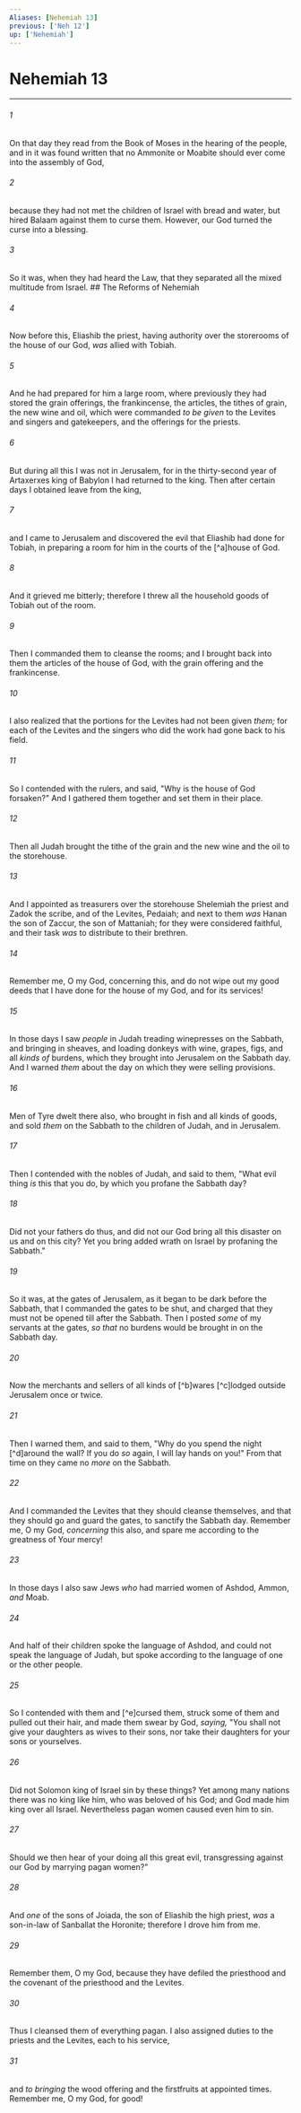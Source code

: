 ```yaml
---
Aliases: [Nehemiah 13]
previous: ['Neh 12']
up: ['Nehemiah']
---
```

# Nehemiah 13

***


###### 1 
On that day they read from the Book of Moses in the hearing of the people, and in it was found written that no Ammonite or Moabite should ever come into the assembly of God, 

###### 2 
because they had not met the children of Israel with bread and water, but hired Balaam against them to curse them. However, our God turned the curse into a blessing. 

###### 3 
So it was, when they had heard the Law, that they separated all the mixed multitude from Israel. ## The Reforms of Nehemiah 

###### 4 
Now before this, Eliashib the priest, having authority over the storerooms of the house of our God, _was_ allied with Tobiah. 

###### 5 
And he had prepared for him a large room, where previously they had stored the grain offerings, the frankincense, the articles, the tithes of grain, the new wine and oil, which were commanded _to be given_ to the Levites and singers and gatekeepers, and the offerings for the priests. 

###### 6 
But during all this I was not in Jerusalem, for in the thirty-second year of Artaxerxes king of Babylon I had returned to the king. Then after certain days I obtained leave from the king, 

###### 7 
and I came to Jerusalem and discovered the evil that Eliashib had done for Tobiah, in preparing a room for him in the courts of the [^a]house of God. 

###### 8 
And it grieved me bitterly; therefore I threw all the household goods of Tobiah out of the room. 

###### 9 
Then I commanded them to cleanse the rooms; and I brought back into them the articles of the house of God, with the grain offering and the frankincense. 

###### 10 
I also realized that the portions for the Levites had not been given _them;_ for each of the Levites and the singers who did the work had gone back to his field. 

###### 11 
So I contended with the rulers, and said, "Why is the house of God forsaken?" And I gathered them together and set them in their place. 

###### 12 
Then all Judah brought the tithe of the grain and the new wine and the oil to the storehouse. 

###### 13 
And I appointed as treasurers over the storehouse Shelemiah the priest and Zadok the scribe, and of the Levites, Pedaiah; and next to them _was_ Hanan the son of Zaccur, the son of Mattaniah; for they were considered faithful, and their task _was_ to distribute to their brethren. 

###### 14 
Remember me, O my God, concerning this, and do not wipe out my good deeds that I have done for the house of my God, and for its services! 

###### 15 
In those days I saw _people_ in Judah treading winepresses on the Sabbath, and bringing in sheaves, and loading donkeys with wine, grapes, figs, and all _kinds of_ burdens, which they brought into Jerusalem on the Sabbath day. And I warned _them_ about the day on which they were selling provisions. 

###### 16 
Men of Tyre dwelt there also, who brought in fish and all kinds of goods, and sold _them_ on the Sabbath to the children of Judah, and in Jerusalem. 

###### 17 
Then I contended with the nobles of Judah, and said to them, "What evil thing _is_ this that you do, by which you profane the Sabbath day? 

###### 18 
Did not your fathers do thus, and did not our God bring all this disaster on us and on this city? Yet you bring added wrath on Israel by profaning the Sabbath." 

###### 19 
So it was, at the gates of Jerusalem, as it began to be dark before the Sabbath, that I commanded the gates to be shut, and charged that they must not be opened till after the Sabbath. Then I posted _some_ of my servants at the gates, _so that_ no burdens would be brought in on the Sabbath day. 

###### 20 
Now the merchants and sellers of all kinds of [^b]wares [^c]lodged outside Jerusalem once or twice. 

###### 21 
Then I warned them, and said to them, "Why do you spend the night [^d]around the wall? If you do _so_ again, I will lay hands on you!" From that time on they came no _more_ on the Sabbath. 

###### 22 
And I commanded the Levites that they should cleanse themselves, and that they should go and guard the gates, to sanctify the Sabbath day. Remember me, O my God, _concerning_ this also, and spare me according to the greatness of Your mercy! 

###### 23 
In those days I also saw Jews _who_ had married women of Ashdod, Ammon, _and_ Moab. 

###### 24 
And half of their children spoke the language of Ashdod, and could not speak the language of Judah, but spoke according to the language of one or the other people. 

###### 25 
So I contended with them and [^e]cursed them, struck some of them and pulled out their hair, and made them swear by God, _saying,_ "You shall not give your daughters as wives to their sons, nor take their daughters for your sons or yourselves. 

###### 26 
Did not Solomon king of Israel sin by these things? Yet among many nations there was no king like him, who was beloved of his God; and God made him king over all Israel. Nevertheless pagan women caused even him to sin. 

###### 27 
Should we then hear of your doing all this great evil, transgressing against our God by marrying pagan women?" 

###### 28 
And _one_ of the sons of Joiada, the son of Eliashib the high priest, _was_ a son-in-law of Sanballat the Horonite; therefore I drove him from me. 

###### 29 
Remember them, O my God, because they have defiled the priesthood and the covenant of the priesthood and the Levites. 

###### 30 
Thus I cleansed them of everything pagan. I also assigned duties to the priests and the Levites, each to his service, 

###### 31 
and _to bringing_ the wood offering and the firstfruits at appointed times. Remember me, O my God, for good!

